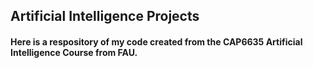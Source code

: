 ## Artificial Intelligence Projects
#### Here is a respository of my code created from the CAP6635 Artificial Intelligence Course from FAU.




